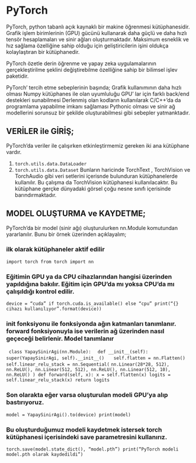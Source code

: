 # PyTorch
PyTorch, python tabanlı açık kaynaklı bir makine öğrenmesi kütüphanesidir. Grafik işlem birimlerinin (GPU) gücünü kullanarak daha güçlü ve daha hızlı tensör hesaplamaları ve sinir ağları oluşturmaktadır. Maksimum esneklik ve hız sağlama özelliğine sahip olduğu için geliştiricilerin işini oldukça kolaylaştıran bir kütüphanedir.

PyTorch özetle derin öğrenme ve yapay zeka uygulamalarının gerçekleştirilme şeklini değiştirebilme özelliğine sahip bir bilimsel işlev paketidir.

PyTorch’ tercih etme sebeplerinin başında;
  Grafik kullanımının daha hızlı olması
  Numpy kütüphanes ile olan uyumluluğu
  GPU’ lar için farklı back/end destekleri sunabilmesi
  Derlenmiş olan kodların kullanılarak C/C++’da da programlama yapabilme imkanı sağlaması
  Pythonic olması ve sinir ağ modellerini sorunsuz bir şekilde oluşturabilmesi
gibi sebepler yatmanktadır.

## VERİLER ile GİRİŞ;
PyTorch’da veriler ile çalışırken etkinleştirmemiz gereken iki ana kütüphane vardır.
1. `torch.utils.data.DataLoader`
2. `torch.utils.data.Dataset`
Bunların haricinde TorchText , TorchVision ve TorchAudio gibi veri setlerini içerisnde bulunduran kütüphanelerde kullanılır. Bu çalışma da TorchVision kütüphanesi kullanılacaktır. Bu kütüphane gerçke dünyadaki görsel çoğu nesne sınıfı içerisinde barındırmaktadır.

## MODEL OLUŞTURMA ve KAYDETME;
PyTorch’da bir model (sinir ağı) oluşturulurken nn.Module komutundan yararlanılır. Bunu bir örnek üzerinden açıklayalım;

### ilk olarak kütüphaneler aktif edilir
`import torch
from torch import nn`
### Eğitimin GPU ya da CPU cihazlarından hangisi üzerinden yapıldığına bakılır. Eğitim için GPU’da mı yoksa CPU’da mı çalışıldığı kontrol edilir.
`device = “cuda” if torch.cuda.is_available() else “cpu”
print(“{} cihazı kullanılıyor”.format(device))`
### __init__ fonksiyonu ile fonksiyonda ağın katmanları tanımlanır. forward fonksiyonuyla ise verilerin ağ üzerinden nasıl geçeceği belirlenir. Model tanımlanır
`
class YapaySinirAgi(nn.Module):`
    `  def __init__(self):`
       `   super(YapaySinirAgi, self).__init__()`
       `   self.flatten = nn.Flatten()`
       `   self.linear_relu_stack = nn.Sequential(`
             ` nn.Linear(28*28, 512),
              nn.ReLU(),
              nn.Linear(512, 512),
              nn.ReLU(),
              nn.Linear(512, 10),
              nn.ReLU()
           )
      def forward(self, x):
          x = self.flatten(x)
          logits = self.linear_relu_stack(x)
          return logits
          `
### Son olarakta eğer varsa oluşturulan modeli GPU’ya alıp bastırıyoruz.
`model = YapaySinirAgi().to(device)
print(model)`
### Bu oluşturduğumuz modeli kaydetmek istersek torch kütüphanesi içerisindeki save parametresini kullanırız.
`torch.save(model.state_dict(), “model.pth”)
print(“PyTorch modeli model.pth olarak kaydedildi”)
`
